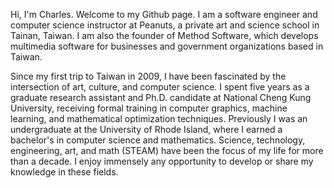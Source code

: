 Hi, I'm Charles. Welcome to my Github page. I am a software engineer and computer science instructor at Peanuts, a private art and science school in Tainan, Taiwan. I am also the founder of Method Software, which develops multimedia software for businesses and government organizations based in Taiwan. 

Since my first trip to Taiwan in 2009, I have been fascinated by the intersection of art, culture, and computer science. I spent five years as a graduate research assistant and Ph.D. candidate at National Cheng Kung University, receiving formal training in computer graphics, machine learning, and mathematical optimization techniques. Previously I was an undergraduate at the University of Rhode Island, where I earned a bachelor's in computer science and mathematics. Science, technology, engineering, art, and math (STEAM) have been the focus of my life for more than a decade. I enjoy immensely any opportunity to develop or share my knowledge in these fields.